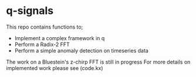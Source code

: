 # q-signals

This repo contains functions to;
* Implement a complex framework in q
* Perform a Radix-2 FFT
* Perform a simple anomaly detection on timeseries data

The work on a Bluestein's z-chirp FFT is still in progress
For more details on implemented work please see (code.kx)
